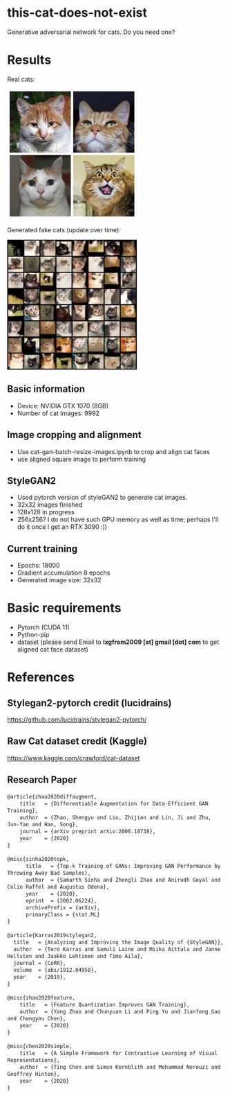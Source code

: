 # this-cat-does-not-exist
Generative adversarial network for cats. Do you need one?

# Results

Real cats:

<img src="showboard/real-square 4x4.jpg" width=300>

Generated fake cats (update over time):

<img src="showboard/15.jpg" width=300>

## Basic information
- Device: NVIDIA GTX 1070 (8GB)
- Number of cat Images: 9992

## Image cropping and alignment
- Use cat-gan-batch-resize-images.ipynb to crop and align cat faces
- use aligned square image to perform training

## StyleGAN2
- Used pytorch version of styleGAN2 to generate cat images. 
- 32x32 images finished
- 128x128 in progress
- 256x256? I do not have such GPU memory as well as time; perhaps I'll do it once I get an RTX 3090  :)) 

## Current training
- Epochs: 18000
- Gradient accumulation 8 epochs
- Generated image size: 32x32

# Basic requirements
 - Pytorch (CUDA 11)
 - Python-pip
 - dataset (please send Email to **lxgfrom2009 [at] gmail [dot] com** to get aligned cat face dataset)

# References
## Stylegan2-pytorch credit (lucidrains)
https://github.com/lucidrains/stylegan2-pytorch/

## Raw Cat dataset credit (Kaggle)
https://www.kaggle.com/crawford/cat-dataset

## Research Paper
```
@article{zhao2020diffaugment,
    title   = {Differentiable Augmentation for Data-Efficient GAN Training},
    author  = {Zhao, Shengyu and Liu, Zhijian and Lin, Ji and Zhu, Jun-Yan and Han, Song},
    journal = {arXiv preprint arXiv:2006.10738},
    year    = {2020}
}

@misc{sinha2020topk,
      title   = {Top-k Training of GANs: Improving GAN Performance by Throwing Away Bad Samples},
      author  = {Samarth Sinha and Zhengli Zhao and Anirudh Goyal and Colin Raffel and Augustus Odena},
      year    = {2020},
      eprint  = {2002.06224},
      archivePrefix = {arXiv},
      primaryClass = {stat.ML}
}

@article{Karras2019stylegan2,
  title   = {Analyzing and Improving the Image Quality of {StyleGAN}},
  author  = {Tero Karras and Samuli Laine and Miika Aittala and Janne Hellsten and Jaakko Lehtinen and Timo Aila},
  journal = {CoRR},
  volume  = {abs/1912.04958},
  year    = {2019},
}

@misc{zhao2020feature,
    title   = {Feature Quantization Improves GAN Training},
    author  = {Yang Zhao and Chunyuan Li and Ping Yu and Jianfeng Gao and Changyou Chen},
    year    = {2020}
}

@misc{chen2020simple,
    title   = {A Simple Framework for Contrastive Learning of Visual Representations},
    author  = {Ting Chen and Simon Kornblith and Mohammad Norouzi and Geoffrey Hinton},
    year    = {2020}
}